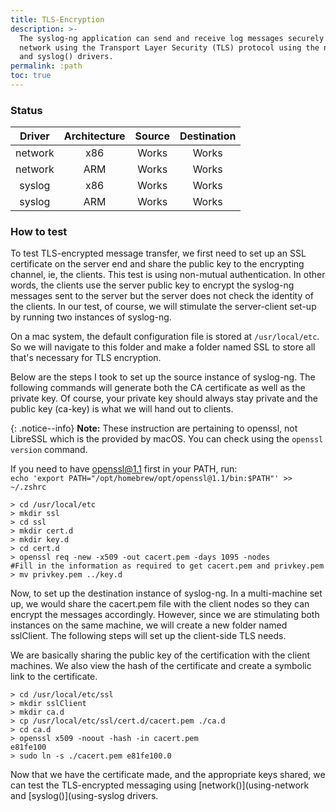 ```yaml
---
title: TLS-Encryption
description: >-
  The syslog-ng application can send and receive log messages securely over the
  network using the Transport Layer Security (TLS) protocol using the network()
  and syslog() drivers.
permalink: :path
toc: true
---
```


### Status

|  Driver | Architecture | Source | Destination |
| :-----: | :----------: | :----: | :---------: |
| network |      x86     |  Works |    Works    |
| network |      ARM     |  Works |    Works    |
|  syslog |      x86     |  Works |    Works    |
|  syslog |      ARM     |  Works |    Works    |

### How to test

To test TLS-encrypted message transfer, we first need to set up an SSL certificate on the server end and share the public key to the encrypting channel, ie, the clients. This test is using non-mutual authentication. In other words, the clients use the server public key to encrypt the syslog-ng messages sent to the server but the server does not check the identity of the clients. In our test, of course, we will stimulate the server-client set-up by running two instances of syslog-ng.

On a mac system, the default configuration file is stored at `/usr/local/etc`. So we will navigate to this folder and make a folder named SSL to store all that's necessary for TLS encryption.&#x20;

Below are the steps I took to set up the source instance of syslog-ng. The following commands will generate both the CA certificate as well as the private key. Of course, your private key should always stay private and the public key (ca-key) is what we will hand out to clients.

{: .notice--info}
**Note:**
These instruction are pertaining to openssl, not LibreSSL which is the provided by macOS. You can check using the `openssl version` command.

If you need to have openssl@1.1 first in your PATH, run:\
`echo 'export PATH="/opt/homebrew/opt/openssl@1.1/bin:$PATH"' >> ~/.zshrc`

```shell
> cd /usr/local/etc
> mkdir ssl
> cd ssl
> mkdir cert.d
> mkdir key.d
> cd cert.d
> openssl req -new -x509 -out cacert.pem -days 1095 -nodes
#Fill in the information as required to get cacert.pem and privkey.pem
> mv privkey.pem ../key.d
```

Now, to set up the destination instance of syslog-ng. In a multi-machine set up, we would share the cacert.pem file with the client nodes so they can encrypt the messages accordingly. However, since we are stimulating both instances on the same machine, we will create a new folder named sslClient. The following steps will set up the client-side TLS needs.

We are basically sharing the public key of the certification with the client machines. We also view the hash of the certificate and create a symbolic link to the certificate.

```shell
> cd /usr/local/etc/ssl
> mkdir sslClient
> mkdir ca.d
> cp /usr/local/etc/ssl/cert.d/cacert.pem ./ca.d
> cd ca.d
> openssl x509 -noout -hash -in cacert.pem
e81fe100
> sudo ln -s ./cacert.pem e81fe100.0
```

Now that we have the certificate made, and the appropriate keys shared, we can test the TLS-encrypted messaging using [network()](using-network and [syslog()](using-syslog drivers.
